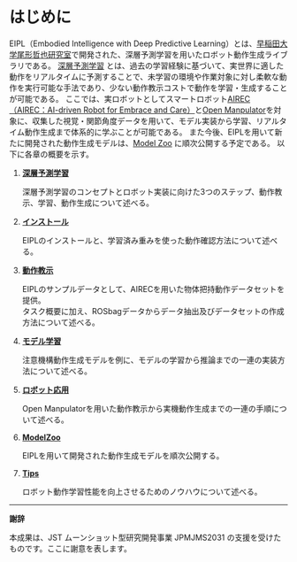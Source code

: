 # はじめに

EIPL（Embodied Intelligence with Deep Predictive Learning）とは、[早稲田大学尾形哲也研究室](https://ogata-lab.jp/ja/)で開発された、深層予測学習を用いたロボット動作生成ライブラリである。
[深層予測学習](overview.md) とは、過去の学習経験に基づいて、実世界に適した動作をリアルタイムに予測することで、未学習の環境や作業対象に対し柔軟な動作を実行可能な手法であり、少ない動作教示コストで動作を学習・生成することが可能である。
ここでは、実ロボットとしてスマートロボット[AIREC（AIREC：AI-driven Robot for Embrace and Care）](https://airec-waseda.jp/)と[Open Manpulator](https://emanual.robotis.com/docs/en/platform/openmanipulator_x/overview/)を対象に、収集した視覚・関節角度データを用いて、モデル実装から学習、リアルタイム動作生成まで体系的に学ぶことが可能である。
また今後、EIPLを用いて新たに開発された動作生成モデルは、[Model Zoo](./zoo/overview.md) に順次公開する予定である。
以下に各章の概要を示す。


1. [**深層予測学習**](overview/)

    深層予測学習のコンセプトとロボット実装に向けた3つのステップ、動作教示、学習、動作生成について述べる。
    
2. [**インストール**](install/install-software)

    EIPLのインストールと、学習済み重みを使った動作確認方法について述べる。

3. [**動作教示**](teach/overview)

    EIPLのサンプルデータとして、AIRECを用いた物体把持動作データセットを提供。<br>タスク概要に加え、ROSbagデータからデータ抽出及びデータセットの作成方法について述べる。

4. [**モデル学習**](model/dataloader)

    注意機構動作生成モデルを例に、モデルの学習から推論までの一連の実装方法について述べる。

5. [**ロボット応用**](robot/overview)

    Open Manpulatorを用いた動作教示から実機動作生成までの一連の手順について述べる。

6. [**ModelZoo**](zoo/overview)

    EIPLを用いて開発された動作生成モデルを順次公開する。

7. [**Tips**](tips/normalization/)

    ロボット動作学習性能を向上させるためのノウハウについて述べる。



----
**謝辞**

本成果は、JST ムーンショット型研究開発事業 JPMJMS2031 の支援を受けたものです。ここに謝意を表します。

